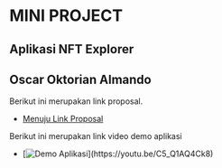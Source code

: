 # MINI PROJECT
## Aplikasi NFT Explorer
## Oscar Oktorian Almando

Berikut ini merupakan link proposal.
* [Menuju Link Proposal](https://docs.google.com/presentation/d/11m3MOscyCp8NdrpdrTbrYi8DyAafzSyd1s71UiyFCdA/edit?usp=sharing)

Berikut ini merupakan link video demo aplikasi
* [![Demo Aplikasi]([https://img.youtube.com/vi/YOUTUBE_VIDEO_ID_HERE/0.jpg](https://github.com/OscOkt021/Mini-Project_Oscar-Oktorian-Almando_NFT-Market/blob/master/Media/Screenshot_1653031807.png))](https://youtu.be/C5_Q1AQ4Ck8)
